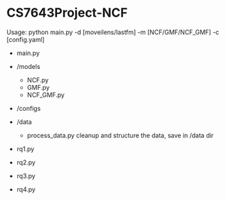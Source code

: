 # CS7643Project-NCF

Usage:
python main.py -d [moveilens/lastfm] -m [NCF/GMF/NCF_GMF] -c [config.yaml]

- main.py

- /models
    - NCF.py
    - GMF.py
    - NCF_GMF.py

- /configs

- /data
    - process_data.py
        cleanup and structure the data, save in /data dir

    

- rq1.py
- rq2.py
- rq3.py
- rq4.py



